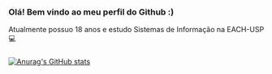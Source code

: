 ### Olá! Bem vindo ao meu perfil do Github :)

Atualmente possuo 18 anos e estudo Sistemas de Informação na EACH-USP 💻

###


[![Anurag's GitHub stats](https://github-readme-stats.vercel.app/api?username=guga7895)](https://github.com/anuraghazra/github-readme-stats)

<!--
**guga7895/guga7895** is a ✨ _special_ ✨ repository because its `README.md` (this file) appears on your GitHub profile.

Here are some ideas to get you started:

- 🔭 I’m currently working on ...
- 🌱 I’m currently learning ...
- 👯 I’m looking to collaborate on ...
- 🤔 I’m looking for help with ...
- 💬 Ask me about ...
- 📫 How to reach me: ...
- 😄 Pronouns: ...
- ⚡ Fun fact: ...
-->
